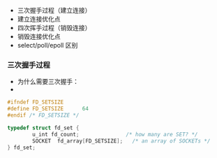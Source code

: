 - 三次握手过程（建立连接）
- 建立连接优化点
- 四次挥手过程（销毁连接）
- 销毁连接优化点
- select/poll/epoll 区别



### 三次握手过程

- 为什么需要三次握手：
- 

































```c++
#ifndef FD_SETSIZE
#define FD_SETSIZE      64
#endif /* FD_SETSIZE */

typedef struct fd_set {
        u_int fd_count;               /* how many are SET? */
        SOCKET  fd_array[FD_SETSIZE];   /* an array of SOCKETs */
} fd_set;
```



